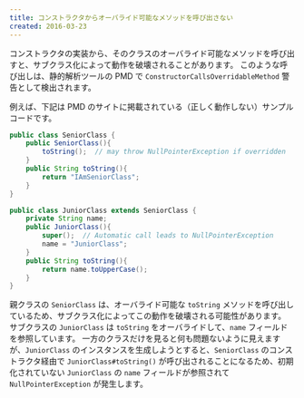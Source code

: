 ```yaml
---
title: コンストラクタからオーバライド可能なメソッドを呼び出さない
created: 2016-03-23
---
```


コンストラクタの実装から、そのクラスのオーバライド可能なメソッドを呼び出すと、サブクラス化によって動作を破壊されることがあります。
このような呼び出しは、静的解析ツールの PMD で `ConstructorCallsOverridableMethod` 警告として検出されます。

例えば、下記は PMD のサイトに掲載されている（正しく動作しない）サンプルコードです。

```java
public class SeniorClass {
    public SeniorClass(){
        toString();  // may throw NullPointerException if overridden
    }
    public String toString(){
        return "IAmSeniorClass";
    }
}

public class JuniorClass extends SeniorClass {
    private String name;
    public JuniorClass(){
        super();  // Automatic call leads to NullPointerException
        name = "JuniorClass";
    }
    public String toString(){
        return name.toUpperCase();
    }
}
```

親クラスの `SeniorClass` は、オーバライド可能な `toString` メソッドを呼び出しているため、サブクラス化によってこの動作を破壊される可能性があります。
サブクラスの `JuniorClass` は `toString` をオーバライドして、`name` フィールドを参照しています。
一方のクラスだけを見ると何も問題ないように見えますが、`JuniorClass` のインスタンスを生成しようとすると、`SeniorClass` のコンストラクタ経由で `JuniorClass#toString()` が呼び出されることになるため、初期化されていない `JuniorClass` の `name` フィールドが参照されて `NullPointerException` が発生します。


